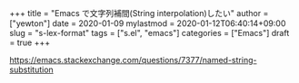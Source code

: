 +++
title = "Emacs で文字列補間(String interpolation)したい"
author = ["yewton"]
date = 2020-01-09
mylastmod = 2020-01-12T06:40:14+09:00
slug = "s-lex-format"
tags = ["s.el", "emacs"]
categories = ["Emacs"]
draft = true
+++

<https://emacs.stackexchange.com/questions/7377/named-string-substitution>
